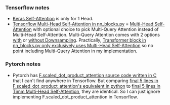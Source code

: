 ### Tensorflow notes
- [Keras Self-Attention](https://github.com/keras-team/keras/blob/v3.3.3/keras/src/layers/attention/attention.py#L12-L15) is only for 1 Head.
- [Tensorflow Multi-Head Self-Attention in nn_blocks.py](https://github.com/tensorflow/models/blob/v2.18.0/official/vision/modeling/layers/nn_blocks.py#L1627-1658) = [Multi-Head Self-Attention](https://github.com/tensorflow/models/blob/v2.18.0/official/vision/modeling/layers/nn_layers.py#L1332-1335) with optional choice to pick Multi-Query Attention instead of Multi-Head Self-Attention. Multi-Query Attention comes with 2 options [with](https://github.com/tensorflow/models/blob/v2.18.0/official/vision/modeling/layers/nn_blocks.py#L1267) or [without Downsampling](https://github.com/tensorflow/models/blob/v2.18.0/official/vision/modeling/layers/nn_blocks.py#L1197). Practically, [Transformer block in nn_blocks.py only exclusively uses Multi-Head Self-Attention](https://github.com/tensorflow/models/blob/v2.18.0/official/vision/modeling/layers/nn_blocks.py#L2605-2622) so no point including Multi-Query Attention in my implementation.

### Pytorch notes
-  Pytorch has [F.scaled_dot_product_attention source code written in C](https://github.com/pytorch/pytorch/blob/51c6c5e156c64d84ff0cd06a559fa6786c96f128/aten/src/ATen/native/transformers/attention.cpp#L692-752) that I can't find anywhere in Tensorflow. But comparing [final 5 lines in F.scaled_dot_product_attention's equivalent in python](https://pytorch.org/docs/stable/generated/torch.nn.functional.scaled_dot_product_attention.html#torch.nn.functional.scaled_dot_product_attention) to [final 5 lines in Timm Multi-Head Self-Attention](https://github.com/huggingface/pytorch-image-models/blob/main/timm/models/vision_transformer.py#L98-L102), they are identical. So I can just ignore implementing F.scaled_dot_product_attention in Tensorflow.
